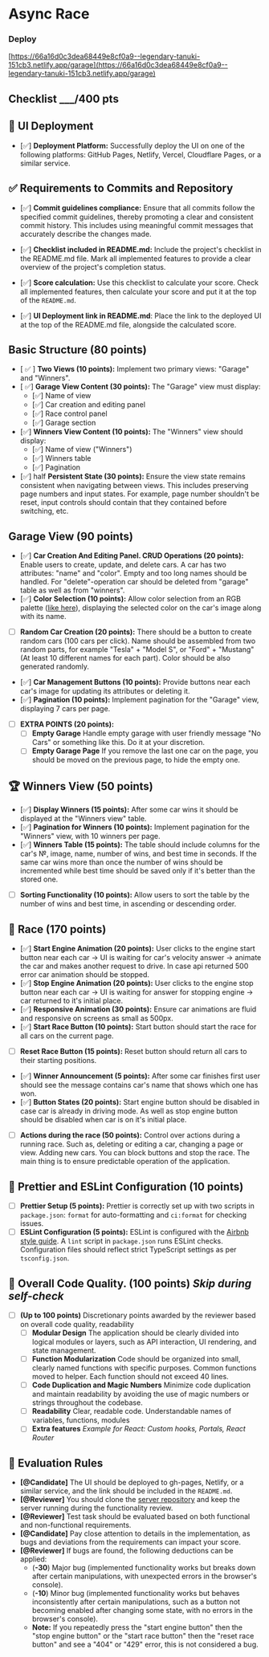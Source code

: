 # Async Race

### Deploy
[https://66a16d0c3dea68449e8cf0a9--legendary-tanuki-151cb3.netlify.app/garage](https://66a16d0c3dea68449e8cf0a9--legendary-tanuki-151cb3.netlify.app/garage)

## Checklist \_\_\_/400 pts

## 🚀 UI Deployment

- [✅] **Deployment Platform:** Successfully deploy the UI on one of the following platforms: GitHub Pages, Netlify, Vercel, Cloudflare Pages, or a similar service.

## ✅ Requirements to Commits and Repository

- [✅] **Commit guidelines compliance:** Ensure that all commits follow the specified commit guidelines, thereby promoting a clear and consistent commit history. This includes using meaningful commit messages that accurately describe the changes made.

- [✅] **Checklist included in README.md:** Include the project's checklist in the README.md file. Mark all implemented features to provide a clear overview of the project's completion status.

- [✅] **Score calculation:** Use this checklist to calculate your score. Check all implemented features, then calculate your score and put it at the top of the `README.md`.

- [✅] **UI Deployment link in README.md**: Place the link to the deployed UI at the top of the README.md file, alongside the calculated score.

## Basic Structure (80 points)

- [ ✅ ] **Two Views (10 points):** Implement two primary views: "Garage" and "Winners".
- [ ✅] **Garage View Content (30 points):** The "Garage" view must display:
  - [✅] Name of view
  - [✅] Car creation and editing panel
  - [✅] Race control panel
  - [✅] Garage section
- [✅] **Winners View Content (10 points):** The "Winners" view should display:
  - [✅] Name of view ("Winners")
  - [✅] Winners table
  - [✅] Pagination
- [✅] half **Persistent State (30 points):** Ensure the view state remains consistent when navigating between views. This includes preserving page numbers and input states. For example, page number shouldn't be reset, input controls should contain that they contained before switching, etc.

## Garage View (90 points)

- [✅] **Car Creation And Editing Panel. CRUD Operations (20 points):** Enable users to create, update, and delete cars. A car has two attributes: "name" and "color". Empty and too long names should be handled. For "delete"-operation car should be deleted from "garage" table as well as from "winners".
- [✅] **Color Selection (10 points):** Allow color selection from an RGB palette ([like here](https://colorspire.com/rgb-color-wheel/)), displaying the selected color on the car's image along with its name.
- [ ] **Random Car Creation (20 points):** There should be a button to create random cars (100 cars per click). Name should be assembled from two random parts, for example "Tesla" + "Model S", or "Ford" + "Mustang" (At least 10 different names for each part). Color should be also generated randomly.
- [✅] **Car Management Buttons (10 points):** Provide buttons near each car's image for updating its attributes or deleting it.
- [✅] **Pagination (10 points):** Implement pagination for the "Garage" view, displaying 7 cars per page.
- [ ] **EXTRA POINTS (20 points):**
  - [ ] **Empty Garage** Handle empty garage with user friendly message "No Cars" or something like this. Do it at your discretion.
  - [ ] **Empty Garage Page** If you remove the last one car on the page, you should be moved on the previous page, to hide the empty one.

## 🏆 Winners View (50 points)

- [✅] **Display Winners (15 points):** After some car wins it should be displayed at the "Winners view" table.
- [✅] **Pagination for Winners (10 points):** Implement pagination for the "Winners" view, with 10 winners per page.
- [✅] **Winners Table (15 points):** The table should include columns for the car's №, image, name, number of wins, and best time in seconds. If the same car wins more than once the number of wins should be incremented while best time should be saved only if it's better than the stored one.
- [ ] **Sorting Functionality (10 points):** Allow users to sort the table by the number of wins and best time, in ascending or descending order.

## 🚗 Race (170 points)

- [✅] **Start Engine Animation (20 points):** User clicks to the engine start button near each car -> UI is waiting for car's velocity answer -> animate the car and makes another request to drive. In case api returned 500 error car animation should be stopped.
- [✅] **Stop Engine Animation (20 points):** User clicks to the engine stop button near each car -> UI is waiting for answer for stopping engine -> car returned to it's initial place.
- [✅] **Responsive Animation (30 points):** Ensure car animations are fluid and responsive on screens as small as 500px.
- [✅] **Start Race Button (10 points):** Start button should start the race for all cars on the current page.
- [ ] **Reset Race Button (15 points):** Reset button should return all cars to their starting positions.
- [✅] **Winner Announcement (5 points):** After some car finishes first user should see the message contains car's name that shows which one has won.
- [✅] **Button States (20 points):** Start engine button should be disabled in case car is already in driving mode. As well as stop engine button should be disabled when car is on it's initial place.
- [ ] **Actions during the race (50 points):** Control over actions during a running race. Such as, deleting or editing a car, changing a page or view. Adding new cars. You can block buttons and stop the race. The main thing is to ensure predictable operation of the application.

## 🎨 Prettier and ESLint Configuration (10 points)

- [ ] **Prettier Setup (5 points):** Prettier is correctly set up with two scripts in `package.json`: `format` for auto-formatting and `ci:format` for checking issues.
- [ ] **ESLint Configuration (5 points):** ESLint is configured with the [Airbnb style guide](https://www.npmjs.com/package/eslint-config-airbnb). A `lint` script in `package.json` runs ESLint checks. Configuration files should reflect strict TypeScript settings as per `tsconfig.json`.

## 🌟 Overall Code Quality. (100 points) _Skip during self-check_

- [ ] **(Up to 100 points)** Discretionary points awarded by the reviewer based on overall code quality, readability
  - [ ] **Modular Design** The application should be clearly divided into logical modules or layers, such as API interaction, UI rendering, and state management.
  - [ ] **Function Modularization** Code should be organized into small, clearly named functions with specific purposes. Common functions moved to helper. Each function should not exceed 40 lines.
  - [ ] **Code Duplication and Magic Numbers** Minimize code duplication and maintain readability by avoiding the use of magic numbers or strings throughout the codebase.
  - [ ] **Readability** Clear, readable code. Understandable names of variables, functions, modules
  - [ ] **Extra features** _Example for React: Custom hooks, Portals, React Router_

## 🔄 Evaluation Rules

- **[@Candidate]** The UI should be deployed to gh-pages, Netlify, or a similar service, and the link should be included in the `README.md`.
- **[@Reviewer]** You should clone the [server repository](https://github.com/mikhama/async-race-api.git) and keep the server running during the functionality review.
- **[@Reviewer]** Test task should be evaluated based on both functional and non-functional requirements.
- **[@Candidate]** Pay close attention to details in the implementation, as bugs and deviations from the requirements can impact your score.
- **[@Reviewer]** If bugs are found, the following deductions can be applied:
  - (**-30**) Major bug (implemented functionality works but breaks down after certain manipulations, with unexpected errors in the browser's console).
  - (**-10**) Minor bug (implemented functionality works but behaves inconsistently after certain manipulations, such as a button not becoming enabled after changing some state, with no errors in the browser's console).
  - **Note:** If you repeatedly press the "start engine button" then the "stop engine button" or the "start race button" then the "reset race button" and see a "404" or "429" error, this is not considered a bug.

